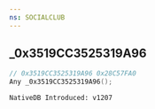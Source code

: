 ```yaml
---
ns: SOCIALCLUB
---
```

## _0x3519CC3525319A96

```c
// 0x3519CC3525319A96 0x28C57FA0
Any _0x3519CC3525319A96();
```

```
NativeDB Introduced: v1207
```

